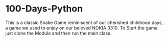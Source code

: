 # 100-Days-Python
This is a classic Snake Game reminiscent of our cherished childhood days, a game we used to enjoy on our beloved NOKIA 3310.
To Start the game just clone the Module and then run the main class.
